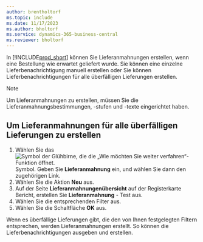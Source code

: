 ```yaml
---
author: brentholtorf
ms.topic: include
ms.date: 11/17/2023
ms.author: bholtorf
ms.service: dynamics-365-business-central
ms.reviewer: bholtorf
---
```


In [!INCLUDE[prod_short](../../../includes/prod_short.md)] können Sie Lieferanmahnungen erstellen, wenn eine Bestellung wie erwartet geliefert wurde. Sie können eine einzelne Lieferbenachrichtigung manuell erstellen oder Sie können Lieferbenachrichtigungen für alle überfälligen Lieferungen erstellen.  

> [!NOTE]  
> Um Lieferanmahnungen zu erstellen, müssen Sie die Lieferanmahnungsbestimmungen, -stufen und -texte eingerichtet haben.  

## Um Lieferanmahnungen für alle überfälligen Lieferungen zu erstellen  

1. Wählen Sie das ![Symbol der Glühbirne, die die „Wie möchten Sie weiter verfahren“-Funktion öffnet.](../../../media/ui-search/search_small.png "Tell me-Funktion") Symbol. Geben Sie **Lieferanmahnung** ein, und wählen Sie dann den zugehörigen Link.  
2. Wählen Sie die Aktion **Neu** aus.  
3. Auf der Seite **Lieferanmahnungenübersicht** auf der Registerkarte Bericht, erstellen Sie **Lieferanmahnung** - Test aus.  
4. Wählen Sie die entsprechenden Filter aus.  
5. Wählen Sie die Schaltfläche **OK** aus.  

Wenn es überfällige Lieferungen gibt, die den von Ihnen festgelegten Filtern entsprechen, werden Lieferanmahnungen erstellt. So können die Lieferbenachrichtigungen ausgeben und erstellen.  
